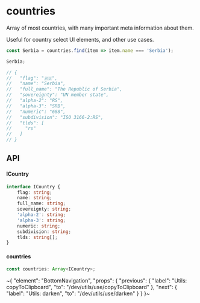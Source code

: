 
# countries

Array of most countries, with many important meta information about them.

Useful for country select UI elements, and other use cases.

```ts
const Serbia = countries.find(item => item.name === 'Serbia');

Serbia;

// {
//   "flag": "🇷🇸",
//   "name": "Serbia",
//   "full_name": "The Republic of Serbia",
//   "sovereignty": "UN member state",
//   "alpha-2": "RS",
//   "alpha-3": "SRB",
//   "numeric": "688",
//   "subdivision": "ISO 3166-2:RS",
//   "tlds": [
//     "rs"
//   ]
// }
```

## API

#### ICountry

```ts
interface ICountry {
    flag: string;
    name: string;
    full_name: string;
    sovereignty: string;
    'alpha-2': string;
    'alpha-3': string;
    numeric: string;
    subdivision: string;
    tlds: string[];
}
```

#### countries

```ts
const countries: Array<ICountry>;
```


~{
  "element": "BottomNavigation",
  "props": {
    "previous": {
      "label": "Utils: copyToClipboard",
      "to": "/dev/utils/use/copyToClipboard"
    },
    "next": {
      "label": "Utils: darken",
      "to": "/dev/utils/use/darken"
    }
  }
}~
